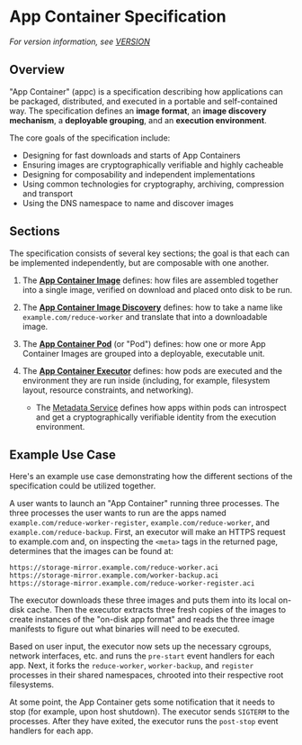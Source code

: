 # App Container Specification

_For version information, see [VERSION](VERSION)_

## Overview

"App Container" (appc) is a specification describing how applications can be packaged, distributed, and executed in a portable and self-contained way.
The specification defines an **image format**, an **image discovery mechanism**, a **deployable grouping**, and an **execution environment**.

The core goals of the specification include:

* Designing for fast downloads and starts of App Containers
* Ensuring images are cryptographically verifiable and highly cacheable
* Designing for composability and independent implementations
* Using common technologies for cryptography, archiving, compression and transport
* Using the DNS namespace to name and discover images

## Sections

The specification consists of several key sections; the goal is that each can be implemented independently, but are composable with one another.

1. The **[App Container Image](spec/aci.md)** defines: how files are assembled together into a single image, verified on download and placed onto disk to be run.

2. The **[App Container Image Discovery](spec/discovery.md)** defines: how to take a name like `example.com/reduce-worker` and translate that into a downloadable image.

3. The **[App Container Pod](spec/pods.md)** (or "Pod") defines: how one or more App Container Images are grouped into a deployable, executable unit.

4. The **[App Container Executor](spec/ace.md)** defines: how pods are executed and the environment they are run inside (including, for example, filesystem layout, resource constraints, and networking).

    * The [Metadata Service](spec/ace.md#app-container-metadata-service) defines how apps within pods can introspect and get a cryptographically verifiable identity from the execution environment.


## Example Use Case

Here's an example use case demonstrating how the different sections of the specification could be utilized together.

A user wants to launch an "App Container" running three processes.
The three processes the user wants to run are the apps named `example.com/reduce-worker-register`, `example.com/reduce-worker`, and `example.com/reduce-backup`.
First, an executor will make an HTTPS request to example.com and, on inspecting the `<meta>` tags in the returned page, determines that the images can be found at:

	https://storage-mirror.example.com/reduce-worker.aci
	https://storage-mirror.example.com/worker-backup.aci
	https://storage-mirror.example.com/reduce-worker-register.aci

The executor downloads these three images and puts them into its local on-disk cache.
Then the executor extracts three fresh copies of the images to create instances of the "on-disk app format" and reads the three image manifests to figure out what binaries will need to be executed.

Based on user input, the executor now sets up the necessary cgroups, network interfaces, etc. and runs the `pre-start` event handlers for each app.
Next, it forks the `reduce-worker`, `worker-backup`, and `register` processes in their shared namespaces, chrooted into their respective root filesystems.

At some point, the App Container gets some notification that it needs to stop (for example, upon host shutdown).
The executor sends `SIGTERM` to the processes.
After they have exited, the executor runs the `post-stop` event handlers for each app.
